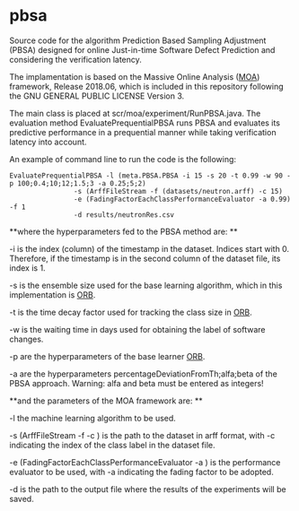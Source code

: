 # pbsa
Source code for the algorithm Prediction Based Sampling Adjustment (PBSA) designed for online Just-in-time Software Defect Prediction and considering the verification latency.
 
The implamentation is based on the Massive Online Analysis ([MOA](https://moa.cms.waikato.ac.nz/)) framework, Release 2018.06, which is included in this repository following the GNU GENERAL PUBLIC LICENSE Version 3.
 
The main class is placed at scr/moa/experiment/RunPBSA.java. The evaluation method EvaluatePrequentialPBSA runs PBSA and evaluates its predictive performance in a prequential manner while taking verification latency into account.

An example of command line to run the code is the following:

```{r}
EvaluatePrequentialPBSA -l (meta.PBSA.PBSA -i 15 -s 20 -t 0.99 -w 90 -p 100;0.4;10;12;1.5;3 -a 0.25;5;2) 
				-s (ArffFileStream -f (datasets/neutron.arff) -c 15) 
				-e (FadingFactorEachClassPerformanceEvaluator -a 0.99) -f 1 
				-d results/neutronRes.csv 
```			

**where the hyperparameters fed to the PBSA method are:
**

-i is the index (column) of the timestamp in the dataset. Indices start with 0. Therefore, if the timestamp is in the second column of the dataset file, its index is 1.

-s is the ensemble size used for the base learning algorithm, which in this implementation is [ORB](https://github.com/geocabral/spdisc-icse19).

-t is the time decay factor used for tracking the class size in [ORB](https://github.com/geocabral/spdisc-icse19).

-w is the waiting time in days used for obtaining the label of software changes.

-p are the hyperparameters of the base learner [ORB](https://github.com/geocabral/spdisc-icse19).

-a are the hyperparameters percentageDeviationFromTh;alfa;beta of the PBSA approach. Warning: alfa and beta must be entered as integers!

**and the parameters of the MOA framework are:
**

-l the machine learning algorithm to be used.

-s (ArffFileStream -f <path to dataset> -c <class label index>) is the path to the dataset in arff format, with -c indicating the index of the class label in the dataset file.

-e (FadingFactorEachClassPerformanceEvaluator -a <fading factor>) is the performance evaluator to be used, with -a indicating the fading factor to be adopted. 

-d is the path to the output file where the results of the experiments will be saved.

